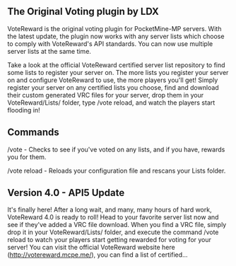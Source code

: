The Original Voting plugin by LDX
---------------------------------

VoteReward is the original voting plugin for PocketMine-MP servers.
With the latest update, the plugin now works with any server lists which choose to comply
with VoteReward's API standards. You can now use multiple server lists at the same time.

Take a look at the official VoteReward certified server list repository to find some lists
to register your server on. The more lists you register your server on and configure VoteReward to use,
the more players you'll get! Simply register your server on any certified lists you choose,
find and download their custom generated VRC files for your server,
drop them in your VoteReward/Lists/ folder, type /vote reload,
and watch the players start flooding in!

Commands
--------

/vote - Checks to see if you've voted on any lists, and if you have, rewards you for them.

/vote reload - Reloads your configuration file and rescans your Lists folder.

Version 4.0 - API5 Update
-----------

It's finally here! After a long wait, and many, many hours of hard work, VoteReward 4.0 is ready to roll! Head to your favorite server list now and see if they've added a VRC file download. When you find a VRC file, simply drop it in your VoteReward/Lists/ folder, and execute the command /vote reload to watch your players start getting rewarded for voting for your server! You can visit the official VoteReward website here (http://votereward.mcpe.me/), you can find a list of certified...
